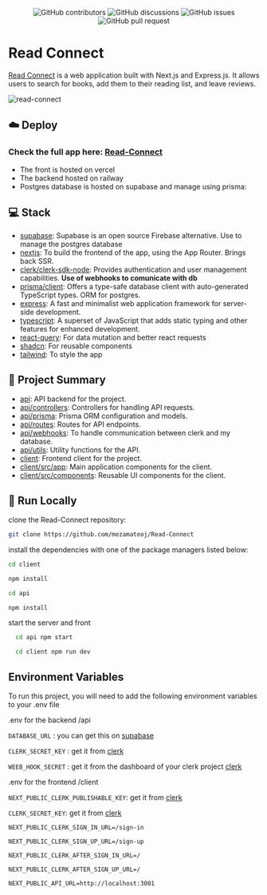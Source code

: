 
<p align="center">
<img src="https://img.shields.io/github/contributors/mezamateoj/Read-Connect" alt="GitHub contributors" />
<img src="https://img.shields.io/github/discussions/mezamateoj/Read-Connect" alt="GitHub discussions" />
<img src="https://img.shields.io/github/issues/mezamateoj/Read-Connect" alt="GitHub issues" />
<img src="https://img.shields.io/github/issues-pr/mezamateoj/Read-Connect" alt="GitHub pull request" />
</p>


# Read Connect

[Read Connect](https://read-connect.vercel.app/) is a web application built with Next.js and Express.js. It allows users to search for books, add them to their reading list, and leave reviews.

![read-connect](https://pdfchatsbucket.s3.amazonaws.com/uploads/readconnect.png)

## ☁️ Deploy

### Check the full app here: [Read-Connect](https://read-connect.vercel.app/)

* The front is hosted on vercel
* The backend hosted on railway
* Postgres database is hosted on supabase and manage using prisma:


## 💻 Stack

- [supabase](https://supabase.com/): Supabase is an open source Firebase alternative. Use to manage the postgres database
- [nextjs](https://nextjs.org/): To build the frontend of the app, using the App Router. Brings back SSR.
- [clerk/clerk-sdk-node](https://github.com/clerkinc/clerk-sdk-node): Provides authentication and user management capabilities. **Use of webhooks to comunicate with db**
- [prisma/client](https://www.prisma.io/docs/concepts/components/prisma-client): Offers a type-safe database client with auto-generated TypeScript types. ORM for postgres.
- [express](https://expressjs.com/): A fast and minimalist web application framework for server-side development.
- [typescript](https://www.typescriptlang.org/): A superset of JavaScript that adds static typing and other features for enhanced development.
- [react-query](https://tanstack.com/query/latest/): For data mutation and better react requests
- [shadcn](https://ui.shadcn.com/docs): For reusable components
- [tailwind](https://tailwindcss.com/): To style the app

## 📝 Project Summary

- [api](api): API backend for the project.
- [api/controllers](api/controllers): Controllers for handling API requests.
- [api/prisma](api/prisma): Prisma ORM configuration and models.
- [api/routes](api/routes): Routes for API endpoints.
- [api/webhooks](api/webhooks): To handle communication between clerk and my database.
- [api/utils](api/utils): Utility functions for the API.
- [client](client): Frontend client for the project.
- [client/src/app](client/src/app): Main application components for the client.
- [client/src/components](client/src/components): Reusable UI components for the client.

## 🚀 Run Locally
clone the Read-Connect repository:
```sh
git clone https://github.com/mezamateoj/Read-Connect
```
install the dependencies with one of the package managers listed below:
```bash
cd client
```
```bash
npm install
```
```bash
cd api
```
```bash
npm install
```
start the server and front
```bash
  cd api npm start
```
```bash
  cd client npm run dev
```
## Environment Variables

To run this project, you will need to add the following environment variables to your .env file

.env for the backend /api

`DATABASE_URL` : you can get this on [supabase](https://supabase.com/)

`CLERK_SECRET_KEY` : get it from [clerk](https://clerk.com/)

`WEEB_HOOK_SECRET` : get it from the dashboard of your clerk project [clerk](https://clerk.com/)

.env for the frontend /client

`NEXT_PUBLIC_CLERK_PUBLISHABLE_KEY`: get it from [clerk](https://clerk.com/)

`CLERK_SECRET_KEY`: get it from [clerk](https://clerk.com/)

`NEXT_PUBLIC_CLERK_SIGN_IN_URL=/sign-in`

`NEXT_PUBLIC_CLERK_SIGN_UP_URL=/sign-up`

`NEXT_PUBLIC_CLERK_AFTER_SIGN_IN_URL=/`

`NEXT_PUBLIC_CLERK_AFTER_SIGN_UP_URL=/`

`NEXT_PUBLIC_API_URL=http://localhost:3001`








